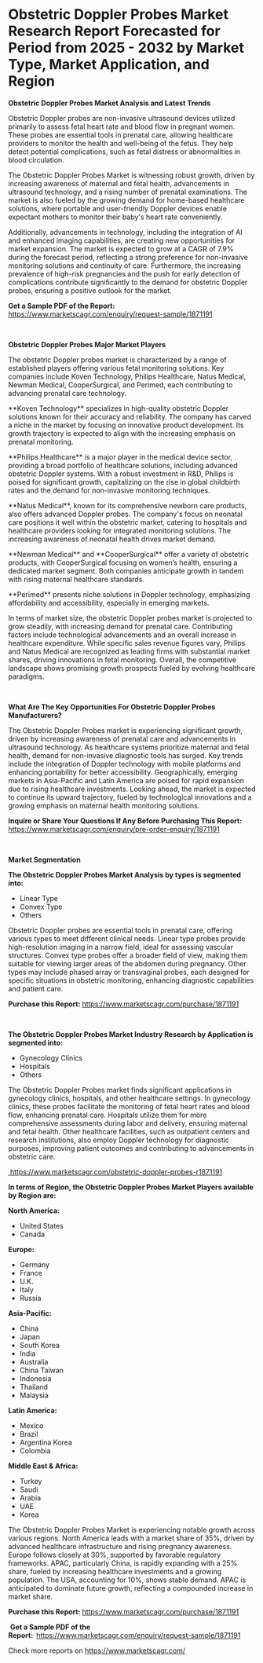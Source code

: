 <p><h1>Obstetric Doppler Probes Market Research Report Forecasted for Period from 2025 -  2032 by Market Type, Market Application, and Region</h1></p><p><strong>Obstetric Doppler Probes Market Analysis and Latest Trends</strong></p>
<p><p>Obstetric Doppler probes are non-invasive ultrasound devices utilized primarily to assess fetal heart rate and blood flow in pregnant women. These probes are essential tools in prenatal care, allowing healthcare providers to monitor the health and well-being of the fetus. They help detect potential complications, such as fetal distress or abnormalities in blood circulation.</p><p>The Obstetric Doppler Probes Market is witnessing robust growth, driven by increasing awareness of maternal and fetal health, advancements in ultrasound technology, and a rising number of prenatal examinations. The market is also fueled by the growing demand for home-based healthcare solutions, where portable and user-friendly Doppler devices enable expectant mothers to monitor their baby's heart rate conveniently.</p><p>Additionally, advancements in technology, including the integration of AI and enhanced imaging capabilities, are creating new opportunities for market expansion. The market is expected to grow at a CAGR of 7.9% during the forecast period, reflecting a strong preference for non-invasive monitoring solutions and continuity of care. Furthermore, the increasing prevalence of high-risk pregnancies and the push for early detection of complications contribute significantly to the demand for obstetric Doppler probes, ensuring a positive outlook for the market.</p></p>
<p><strong>Get a Sample PDF of the Report:&nbsp;</strong> <a href="https://www.marketscagr.com/enquiry/request-sample/1871191?utm_campaign=2465&utm_medium=2&utm_source=Github&utm_content=ia&utm_term=05032025&utm_id=obstetric-doppler-probes">https://www.marketscagr.com/enquiry/request-sample/1871191</a></p>
<p>&nbsp;</p>
<p><strong>Obstetric Doppler Probes Major Market Players</strong></p>
<p><p>The obstetric Doppler probes market is characterized by a range of established players offering various fetal monitoring solutions. Key companies include Koven Technology, Philips Healthcare, Natus Medical, Newman Medical, CooperSurgical, and Perimed, each contributing to advancing prenatal care technology.</p><p>**Koven Technology** specializes in high-quality obstetric Doppler solutions known for their accuracy and reliability. The company has carved a niche in the market by focusing on innovative product development. Its growth trajectory is expected to align with the increasing emphasis on prenatal monitoring.</p><p>**Philips Healthcare** is a major player in the medical device sector, providing a broad portfolio of healthcare solutions, including advanced obstetric Doppler systems. With a robust investment in R&D, Philips is poised for significant growth, capitalizing on the rise in global childbirth rates and the demand for non-invasive monitoring techniques.</p><p>**Natus Medical**, known for its comprehensive newborn care products, also offers advanced Doppler probes. The company's focus on neonatal care positions it well within the obstetric market, catering to hospitals and healthcare providers looking for integrated monitoring solutions. The increasing awareness of neonatal health drives market demand.</p><p>**Newman Medical** and **CooperSurgical** offer a variety of obstetric products, with CooperSurgical focusing on women’s health, ensuring a dedicated market segment. Both companies anticipate growth in tandem with rising maternal healthcare standards.</p><p>**Perimed** presents niche solutions in Doppler technology, emphasizing affordability and accessibility, especially in emerging markets.</p><p>In terms of market size, the obstetric Doppler probes market is projected to grow steadily, with increasing demand for prenatal care. Contributing factors include technological advancements and an overall increase in healthcare expenditure. While specific sales revenue figures vary, Philips and Natus Medical are recognized as leading firms with substantial market shares, driving innovations in fetal monitoring. Overall, the competitive landscape shows promising growth prospects fueled by evolving healthcare paradigms.</p></p>
<p>&nbsp;</p>
<p><strong>What Are The Key Opportunities For Obstetric Doppler Probes Manufacturers?</strong></p>
<p><p>The Obstetric Doppler Probes market is experiencing significant growth, driven by increasing awareness of prenatal care and advancements in ultrasound technology. As healthcare systems prioritize maternal and fetal health, demand for non-invasive diagnostic tools has surged. Key trends include the integration of Doppler technology with mobile platforms and enhancing portability for better accessibility. Geographically, emerging markets in Asia-Pacific and Latin America are poised for rapid expansion due to rising healthcare investments. Looking ahead, the market is expected to continue its upward trajectory, fueled by technological innovations and a growing emphasis on maternal health monitoring solutions.</p></p>
<p><strong>Inquire or Share Your Questions If Any Before Purchasing This Report:</strong> <a href="https://www.marketscagr.com/enquiry/pre-order-enquiry/1871191?utm_campaign=2465&utm_medium=2&utm_source=Github&utm_content=ia&utm_term=05032025&utm_id=obstetric-doppler-probes">https://www.marketscagr.com/enquiry/pre-order-enquiry/1871191</a></p>
<p>&nbsp;</p>
<p><strong>Market Segmentation</strong></p>
<p><strong>The Obstetric Doppler Probes Market Analysis by types is segmented into:</strong></p>
<p><ul><li>Linear Type</li><li>Convex Type</li><li>Others</li></ul></p>
<p><p>Obstetric Doppler probes are essential tools in prenatal care, offering various types to meet different clinical needs. Linear type probes provide high-resolution imaging in a narrow field, ideal for assessing vascular structures. Convex type probes offer a broader field of view, making them suitable for viewing larger areas of the abdomen during pregnancy. Other types may include phased array or transvaginal probes, each designed for specific situations in obstetric monitoring, enhancing diagnostic capabilities and patient care.</p></p>
<p><strong>Purchase this Report:&nbsp;</strong><a href="https://www.marketscagr.com/purchase/1871191?utm_campaign=2465&utm_medium=2&utm_source=Github&utm_content=ia&utm_term=05032025&utm_id=obstetric-doppler-probes">https://www.marketscagr.com/purchase/1871191</a></p>
<p>&nbsp;</p>
<p><strong>The Obstetric Doppler Probes Market Industry Research by Application is segmented into:</strong></p>
<p><ul><li>Gynecology Clinics</li><li>Hospitals</li><li>Others</li></ul></p>
<p><p>The Obstetric Doppler Probes market finds significant applications in gynecology clinics, hospitals, and other healthcare settings. In gynecology clinics, these probes facilitate the monitoring of fetal heart rates and blood flow, enhancing prenatal care. Hospitals utilize them for more comprehensive assessments during labor and delivery, ensuring maternal and fetal health. Other healthcare facilities, such as outpatient centers and research institutions, also employ Doppler technology for diagnostic purposes, improving patient outcomes and contributing to advancements in obstetric care.</p></p>
<p><a href="https://www.marketscagr.com/obstetric-doppler-probes-r1871191?utm_campaign=2465&utm_medium=2&utm_source=Github&utm_content=ia&utm_term=05032025&utm_id=obstetric-doppler-probes">&nbsp;https://www.marketscagr.com/obstetric-doppler-probes-r1871191</a></p>
<p><strong>In terms of Region, the Obstetric Doppler Probes Market Players available by Region are:</strong></p>
<p>
    <p> <strong> North America: </strong>
        <ul>
            <li>United States</li>
            <li>Canada</li>
        </ul>
        </p> 
    <p> <strong> Europe: </strong>
        <ul>
            <li>Germany</li>
            <li>France</li>
            <li>U.K.</li>
            <li>Italy</li>
            <li>Russia</li>
        </ul>
        </p> 
    <p> <strong> Asia-Pacific: </strong>
        <ul>
            <li>China</li>
            <li>Japan</li>
            <li>South Korea</li>
            <li>India</li>
            <li>Australia</li>
            <li>China Taiwan</li>
            <li>Indonesia</li>
            <li>Thailand</li>
            <li>Malaysia</li>
        </ul>
        </p> 
    <p> <strong> Latin America: </strong>
        <ul>
            <li>Mexico</li>
            <li>Brazil</li>
            <li>Argentina Korea</li>
            <li>Colombia</li>
        </ul>
        </p> 
    <p> <strong> Middle East & Africa: </strong>
        <ul>
            <li>Turkey</li>
            <li>Saudi</li>
            <li>Arabia</li>
            <li>UAE</li>
            <li>Korea</li>
        </ul>
    </p>
    </p>
<p><p>The Obstetric Doppler Probes Market is experiencing notable growth across various regions. North America leads with a market share of 35%, driven by advanced healthcare infrastructure and rising pregnancy awareness. Europe follows closely at 30%, supported by favorable regulatory frameworks. APAC, particularly China, is rapidly expanding with a 25% share, fueled by increasing healthcare investments and a growing population. The USA, accounting for 10%, shows stable demand. APAC is anticipated to dominate future growth, reflecting a compounded increase in market share.</p></p>
<p><strong>Purchase this Report: </strong><a href="https://www.marketscagr.com/purchase/1871191?utm_campaign=2465&utm_medium=2&utm_source=Github&utm_content=ia&utm_term=05032025&utm_id=obstetric-doppler-probes">https://www.marketscagr.com/purchase/1871191</a></p>
<p>&nbsp;<strong>Get a Sample PDF of the Report:&nbsp;&nbsp;</strong><a href="https://www.marketscagr.com/enquiry/request-sample/1871191?utm_campaign=2465&utm_medium=2&utm_source=Github&utm_content=ia&utm_term=05032025&utm_id=obstetric-doppler-probes">https://www.marketscagr.com/enquiry/request-sample/1871191</a></p>
<p><strong></strong></p>
<p>Check more reports on <a href="https://www.marketscagr.com/?utm_campaign=2465&utm_medium=2&utm_source=Github&utm_content=ia&utm_term=05032025&utm_id=obstetric-doppler-probes">https://www.marketscagr.com/</a></p>